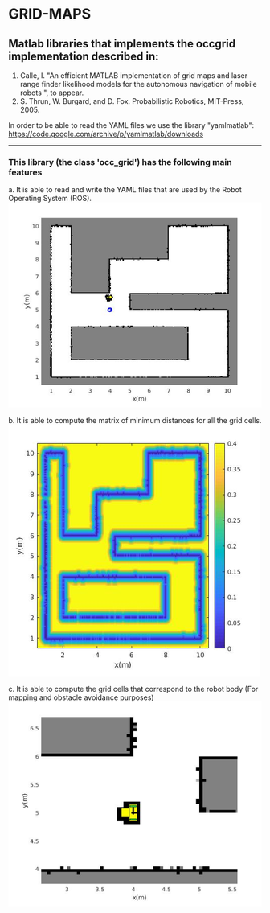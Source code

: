 # GRID-MAPS
## Matlab libraries that implements the occgrid implementation described in:

1. Calle, I. "An efficient MATLAB implementation of grid maps and laser range finder likelihood models for the autonomous navigation of mobile robots ", to appear.
2. S. Thrun, W. Burgard, and D. Fox. Probabilistic Robotics, MIT-Press, 2005.


In order to be able to read the YAML files we use the library "yamlmatlab":
https://code.google.com/archive/p/yamlmatlab/downloads

---
### This library (the class 'occ_grid') has the following main features

  a. It is able to read and write the YAML files that are used by the Robot Operating System (ROS).
![Alt text](grid_map.jpg?raw=true "Title")

  b. It is able to compute the matrix of minimum distances for all the grid cells.
![Alt text](min_distances.jpg?raw=true "Title")

  c. It is able to compute the grid cells that correspond to the robot body (For mapping and obstacle avoidance purposes)
![Alt text](robot_space.jpg?raw=true "Title")

